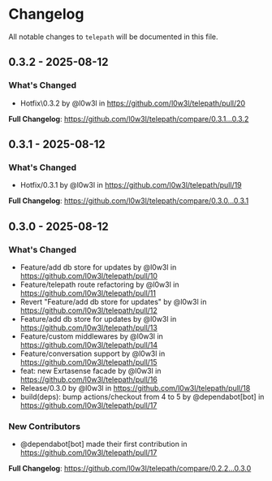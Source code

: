 # Changelog

All notable changes to `telepath` will be documented in this file.

## 0.3.2 - 2025-08-12

### What's Changed

* Hotfix\0.3.2 by @l0w3l in https://github.com/l0w3l/telepath/pull/20

**Full Changelog**: https://github.com/l0w3l/telepath/compare/0.3.1...0.3.2

## 0.3.1 - 2025-08-12

### What's Changed

* Hotfix/0.3.1 by @l0w3l in https://github.com/l0w3l/telepath/pull/19

**Full Changelog**: https://github.com/l0w3l/telepath/compare/0.3.0...0.3.1

## 0.3.0 - 2025-08-12

### What's Changed

* Feature/add db store for updates by @l0w3l in https://github.com/l0w3l/telepath/pull/10
* Feature/telepath route refactoring by @l0w3l in https://github.com/l0w3l/telepath/pull/11
* Revert "Feature/add db store for updates" by @l0w3l in https://github.com/l0w3l/telepath/pull/12
* Feature/add db store for updates by @l0w3l in https://github.com/l0w3l/telepath/pull/13
* Feature/custom middlewares by @l0w3l in https://github.com/l0w3l/telepath/pull/14
* Feature/conversation support by @l0w3l in https://github.com/l0w3l/telepath/pull/15
* feat: new Exrtasense facade by @l0w3l in https://github.com/l0w3l/telepath/pull/16
* Release/0.3.0 by @l0w3l in https://github.com/l0w3l/telepath/pull/18
* build(deps): bump actions/checkout from 4 to 5 by @dependabot[bot] in https://github.com/l0w3l/telepath/pull/17

### New Contributors

* @dependabot[bot] made their first contribution in https://github.com/l0w3l/telepath/pull/17

**Full Changelog**: https://github.com/l0w3l/telepath/compare/0.2.2...0.3.0
